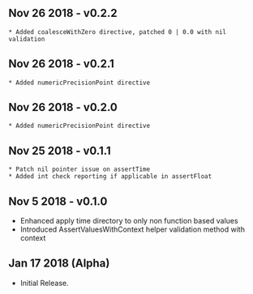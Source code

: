 ## Nov 26 2018 - v0.2.2
    * Added coalesceWithZero directive, patched 0 | 0.0 with nil validation

## Nov 26 2018 - v0.2.1
    * Added numericPrecisionPoint directive

## Nov 26 2018 - v0.2.0
    * Added numericPrecisionPoint directive

## Nov 25 2018 - v0.1.1
    * Patch nil pointer issue on assertTime
    * Added int check reporting if applicable in assertFloat
    
## Nov 5 2018 - v0.1.0

  * Enhanced apply time directory to only non function based values
  * Introduced AssertValuesWithContext helper validation method with context
  
## Jan 17 2018 (Alpha)

  * Initial Release.
